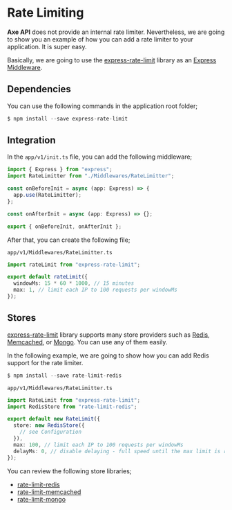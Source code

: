 # Rate Limiting

**Axe API** does not provide an internal rate limiter. Nevertheless, we are going to show you an example of how you can add a rate limiter to your application. It is super easy.

Basically, we are going to use the [express-rate-limit](https://www.npmjs.com/package/express-rate-limit) library as an [Express Middleware](https://expressjs.com/en/guide/using-middleware.html).

## Dependencies

You can use the following commands in the application root folder;

```js
$ npm install --save express-rate-limit
```

## Integration

In the `app/v1/init.ts` file, you can add the following middleware;

```ts
import { Express } from "express";
import RateLimitter from "./Middlewares/RateLimitter";

const onBeforeInit = async (app: Express) => {
  app.use(RateLimitter);
};

const onAfterInit = async (app: Express) => {};

export { onBeforeInit, onAfterInit };
```

After that, you can create the following file;

`app/v1/Middlewares/RateLimitter.ts`

```ts
import rateLimit from "express-rate-limit";

export default rateLimit({
  windowMs: 15 * 60 * 1000, // 15 minutes
  max: 1, // limit each IP to 100 requests per windowMs
});
```

## Stores

[express-rate-limit](https://www.npmjs.com/package/express-rate-limit) library supports many store providers such as [Redis](https://redis.io/), [Memcached](https://memcached.org/), or [Mongo](https://www.mongodb.com/). You can use any of them easily.

In the following example, we are going to show how you can add Redis support for the rate limiter.

```js
$ npm install --save rate-limit-redis
```

`app/v1/Middlewares/RateLimitter.ts`

```ts
import RateLimit from "express-rate-limit";
import RedisStore from "rate-limit-redis";

export default new RateLimit({
  store: new RedisStore({
    // see Configuration
  }),
  max: 100, // limit each IP to 100 requests per windowMs
  delayMs: 0, // disable delaying - full speed until the max limit is reached
});
```

You can review the following store libraries;

- [rate-limit-redis](https://www.npmjs.com/package/rate-limit-redis)
- [rate-limit-memcached](https://npmjs.org/package/rate-limit-memcached)
- [rate-limit-mongo](https://www.npmjs.com/package/rate-limit-mongo)
